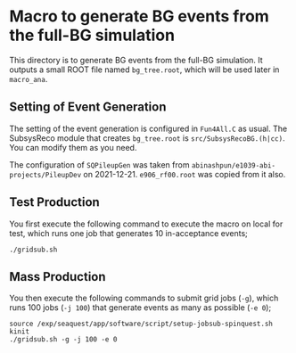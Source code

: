 # Macro to generate BG events from the full-BG simulation

This directory is to generate BG events from the full-BG simulation.
It outputs a small ROOT file named `bg_tree.root`, which will be used later in `macro_ana`.


## Setting of Event Generation

The setting of the event generation is configured in `Fun4All.C` as usual.
The SubsysReco module that creates `bg_tree.root` is `src/SubsysRecoBG.(h|cc)`.
You can modify them as you need.

The configuration of `SQPileupGen` was taken from `abinashpun/e1039-abi-projects/PileupDev` on 2021-12-21.
`e906_rf00.root` was copied from it also.


## Test Production

You first execute the following command to execute the macro on local for test,
which runs one job that generates 10 in-acceptance events;

```
./gridsub.sh
```


## Mass Production

You then execute the following commands to submit grid jobs (`-g`),
which runs 100 jobs (`-j 100`) that generate events as many as possible (`-e 0`);

```
source /exp/seaquest/app/software/script/setup-jobsub-spinquest.sh
kinit
./gridsub.sh -g -j 100 -e 0
```
